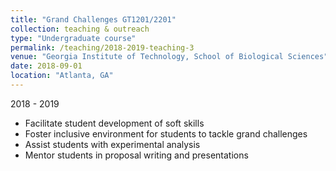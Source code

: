 ```yaml
---
title: "Grand Challenges GT1201/2201"
collection: teaching & outreach
type: "Undergraduate course"
permalink: /teaching/2018-2019-teaching-3
venue: "Georgia Institute of Technology, School of Biological Sciences"
date: 2018-09-01
location: "Atlanta, GA"
---
```

2018 - 2019<br>
* Facilitate student development of soft skills
* Foster inclusive environment for students to tackle grand challenges
* Assist students with experimental analysis
* Mentor students in proposal writing and presentations 